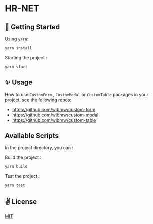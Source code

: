 # HR-NET
## 🚀 Getting Started

Using [`yarn`]():

```bash
yarn install
```
Starting the project :

```bash
yarn start
```

## ✨ Usage

How to use `CustomForm` , `CustomModal` or `CustomTable` packages in your project, see the following repos:
- https://github.com/wibmw/custom-form
- https://github.com/wibmw/custom-modal
- https://github.com/wibmw/custom-table

## Available Scripts

In the project directory, you can :

Build the project :

```bash
yarn build
```
Test the project :

```bash
yarn test
```

## ✌️ License
[MIT](https://opensource.org/licenses/MIT)
